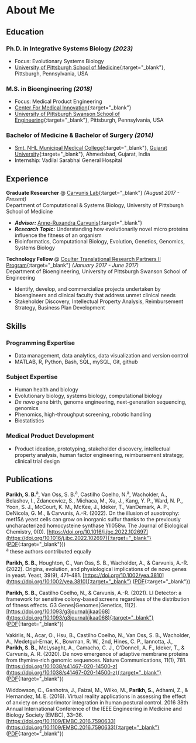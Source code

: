 # About Me
## Education
### Ph.D. in Integrative Systems Biology _(2023)_ <br>
- Focus: Evolutionary Systems Biology
- [University of Pittsburgh School of Medicine](https://somgrad.pitt.edu){:target="_blank"}, Pittsburgh, Pennsylvania, USA

### M.S. in Bioengineering _(2018)_ <br>
- Focus: Medical Product Engineering
- [Center For Medical Innovation](https://www.engineering.pitt.edu/cmi/){:target="_blank"}
- [University of Pittsburgh Swanson School of Engineering](https://www.engineering.pitt.edu){:target="_blank"}, Pittsburgh, Pennsylvania, USA

### Bachelor of Medicine & Bachelor of Surgery _(2014)_ <br>
- [Smt. NHL Municipal Medical College](http://www.amcmet.org){:target="_blank"}, [Gujarat University](https://www.gujaratuniversity.ac.in){:target="_blank"}, Ahmedabad, Gujarat, India
- Internship: Vadilal Sarabhai General Hospital

## Experience
**Graduate Researcher** @ [Carvunis Lab](https://www.csb.pitt.edu/faculty/carvunis/){:target="_blank"} _(August 2017 - Present)_<br>
Department of Computational & Systems Biology, University of Pittsburgh School of Medicine
- **_Advisor:_** [Anne-Ruxandra Carvunis](https://www.isb.pitt.edu/people/faculty/anne-ruxandra-carvunis-phd){:target="_blank"}
- **_Research Topic:_** Understanding how evolutionarily novel micro proteins influence the fitness of an organism
- Bioinformatics, Computational Biology, Evolution, Genetics, Genomics, Systems Biology

**Technology Fellow** @ [Coulter Translational Research Partners II Program](https://www.engineering.pitt.edu/coulter/){:target="_blank"} _(January 2017 - June 2017)_<br>
Department of Bioengineering, University of Pittsburgh Swanson School of Engineering
- Identify, develop, and commercialize projects undertaken by bioengineers and clinical faculty that address unmet clinical needs
- Stakeholder Discovery, Intellectual Property Analysis, Reimbursement Strategy, Business Plan Development

## Skills
### Programming Expertise
- Data management, data analytics, data visualization and version control
- MATLAB, R, Python, Bash, SQL, mySQL, Git, github

### Subject Expertise
- Human health and biology
- Evolutionary biology, systems biology, computational biology
- _De novo_ gene birth, genome engineering, next-generation sequencing, genomics
- Phenomics, high-throughput screening, robotic handling
- Biostatistics

### Medical Product Development
- Product ideation, prototyping, stakeholder discovery, intellectual property analysis, human factor engineering, reimbursement strategy, clinical trial design

## Publications
**Parikh, S. B.**<sup>a</sup>, Van Oss, S. B.<sup>a</sup>, Castilho Coelho, N.<sup>a</sup>, Wacholder, A., Belashov, I., Zdancewicz, S., Michaca, M., Xu, J., Kang, Y. P., Ward, N. P., Yoon, S. J., McCourt, K. M., McKee, J., Ideker, T., VanDemark, A. P., DeNicola, G. M., & Carvunis, A.-R. (2022). On the illusion of auxotrophy: met15Δ yeast cells can grow on inorganic sulfur thanks to the previously uncharacterized homocysteine synthase Yll058w. The Journal of Biological Chemistry, 0(0). [https://doi.org/10.1016/j.jbc.2022.102697](https://doi.org/10.1016/j.jbc.2022.102697){:target="_blank"} ([PDF](https://sauriiiin.github.io/files/papers/VanOss2022.pdf){:target="_blank"})) <br>
<sup>a</sup> these authors contributed equally

**Parikh, S. B.**, Houghton, C., Van Oss, S. B., Wacholder, A., & Carvunis, A.-R. (2022). Origins, evolution, and physiological implications of de novo genes in yeast. Yeast, 39(9), 471–481. [https://doi.org/10.1002/yea.3810](https://doi.org/10.1002/yea.3810){:target="_blank"} ([PDF](https://sauriiiin.github.io/files/papers/Parikh2022.pdf){:target="_blank"}) <br>

**Parikh, S. B.**, Castilho Coelho, N., & Carvunis, A.-R. (2021). LI Detector: a framework for sensitive colony-based screens regardless of the distribution of fitness effects. G3 Genes&#124;Genomes&#124;Genetics, 11(2). [https://doi.org/10.1093/g3journal/jkaa068](https://doi.org/10.1093/g3journal/jkaa068){:target="_blank"} ([PDF](https://sauriiiin.github.io/files/papers/Parikh2021.pdf){:target="_blank"}) <br>

Vakirlis, N., Acar, O., Hsu, B., Castilho Coelho, N., Van Oss, S. B., Wacholder, A., Medetgul-Ernar, K., Bowman, R. W., 2nd, Hines, C. P., Iannotta, J., **Parikh, S. B.**, McLysaght, A., Camacho, C. J., O’Donnell, A. F., Ideker, T., & Carvunis, A. R. (2020). De novo emergence of adaptive membrane proteins from thymine-rich genomic sequences. Nature Communications, 11(1), 781. [https://doi.org/10.1038/s41467-020-14500-z](https://doi.org/10.1038/s41467-020-14500-z){:target="_blank"} ([PDF](https://sauriiiin.github.io/files/papers/Vakirlis2020.pdf){:target="_blank"}) <br>

Widdowson, C., Ganhotra, J., Faizal, M., Wilko, M., **Parikh, S.**, Adhami, Z., & Hernandez, M. E. (2016). Virtual reality applications in assessing the effect of anxiety on sensorimotor integration in human postural control. 2016 38th Annual International Conference of the IEEE Engineering in Medicine and Biology Society (EMBC), 33–36. [https://doi.org/10.1109/EMBC.2016.7590633](https://doi.org/10.1109/EMBC.2016.7590633){:target="_blank"} ([PDF](https://sauriiiin.github.io/files/papers/Widdowson2016.pdf){:target="_blank"}) <br>

